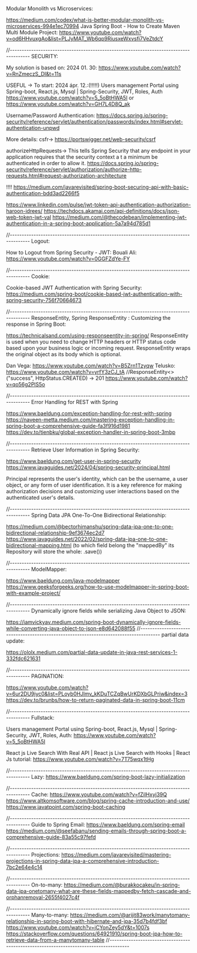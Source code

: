 Modular Monolith vs Microservices:

https://medium.com/codex/what-is-better-modular-monolith-vs-microservices-994e1ec70994
Java Spring Boot - How to Create Maven Multi Module Project:
https://www.youtube.com/watch?v=od6HHvuxgAo&list=PLJyMAT_Wb6qp9RiusxeWxvsfi7VeZtdcY

//--------------------------------------------------------------------------------------
SECURITY:

My solution is based on: 2024 01. 30:
https://www.youtube.com/watch?v=RnZmeczS_DI&t=11s

USEFUL -> To start:
2024 ápr. 12.:(!!!!!)
Users management Portal using Spring-boot, React.js, Mysql | Spring-Security, JWT, Roles, Auth
https://www.youtube.com/watch?v=5_5oBtHWA5I or
https://www.youtube.com/watch?v=GH7L4D8Q_ak

Username/Password Authentication:
https://docs.spring.io/spring-security/reference/servlet/authentication/passwords/index.html#servlet-authentication-unpwd


More details: 
csfr->
https://portswigger.net/web-security/csrf

authorizeHttpRequests->
This tells Spring Security that any endpoint in your application requires that the security context a
t a minimum be authenticated in order to allow it.
https://docs.spring.io/spring-security/reference/servlet/authorization/authorize-http-requests.html#request-authorization-architecture

!!!! https://medium.com/javarevisited/spring-boot-securing-api-with-basic-authentication-bdd3ad2266f5

https://www.linkedin.com/pulse/jwt-token-api-authentication-authorization-haroon-idrees/
https://techdocs.akamai.com/api-definitions/docs/json-web-token-jwt-val
https://medium.com/@thecodebean/implementing-jwt-authentication-in-a-spring-boot-application-5a7a94d785d1

//--------------------------------------------------------------------------------------
Logout:

How to Logout from Spring Security - JWT:
Bouali Ali: https://www.youtube.com/watch?v=0GGFZdYe-FY

//--------------------------------------------------------------------------------------
Cookie: 

Cookie-based JWT Authentication with Spring Security:
https://medium.com/spring-boot/cookie-based-jwt-authentication-with-spring-security-756f70664673

//--------------------------------------------------------------------------------------
ResponseEntity, Spring ResponseEntity : Customizing the response in Spring Boot:

https://technicalsand.com/using-responseentity-in-spring/
ResponseEntity is used when you need to change HTTP headers or HTTP status code based upon your business logic or incoming request. 
ResponseEntity wraps the original object as its body which is optional. 

Dan Vega: https://www.youtube.com/watch?v=B5Zrn1Tzyqw
Telusko: https://www.youtube.com/watch?v=yrfY3zCJ_tA //ResponseEntity<>("success", HttpStatus.CREATED) -> 201
https://www.youtube.com/watch?v=qo56g2PlS5o

//--------------------------------------------------------------------------------------
Error Handling for REST with Spring

https://www.baeldung.com/exception-handling-for-rest-with-spring
https://naveen-metta.medium.com/mastering-exception-handling-in-spring-boot-a-comprehensive-guide-fa3f916d1981
https://dev.to/tienbku/global-exception-handler-in-spring-boot-3mbp

//--------------------------------------------------------------------------------------
Retrieve User Information in Spring Security:

https://www.baeldung.com/get-user-in-spring-security
https://www.javaguides.net/2024/04/spring-security-principal.html

Principal represents the user's identity, which can be the username, a user object, or any form of user identification. 
It is a key reference for making authorization decisions and customizing user interactions based on the authenticated user's details.

//--------------------------------------------------------------------------------------
Spring Data JPA One-To-One Bidirectional Relationship:

https://medium.com/@bectorhimanshu/spring-data-jpa-one-to-one-bidirectional-relationship-9ef3674ec2d7
https://www.javaguides.net/2022/02/spring-data-jpa-one-to-one-bidirectional-mapping.html
(to which field belong the "mappedBy" its Repository will store the whole: .save())

//--------------------------------------------------------------------------------------
ModelMapper:

https://www.baeldung.com/java-modelmapper
https://www.geeksforgeeks.org/how-to-use-modelmapper-in-spring-boot-with-example-project/

//--------------------------------------------------------------------------------------
Dynamically ignore fields while serializing Java Object to JSON:

https://iamvickyav.medium.com/spring-boot-dynamically-ignore-fields-while-converting-java-object-to-json-e8d642088f55
//--------------------------------------------------------------------------------------
partial data update:

https://ololx.medium.com/partial-data-update-in-java-rest-services-1-332fdc621631

//--------------------------------------------------------------------------------------
PAGINATION:

https://www.youtube.com/watch?v=6ur2DU9jyc0&list=PLoyb0HJlmv_kKDuTCZqBwUrKDXbGLPriw&index=3
https://dev.to/brunbs/how-to-return-paginated-data-in-spring-boot-11cm

//--------------------------------------------------------------------------------------
Fullstack:

Users management Portal using Spring-boot, React.js, Mysql | Spring-Security, JWT, Roles, Auth:
https://www.youtube.com/watch?v=5_5oBtHWA5I

React js Live Search With Real API | React js Live Search with Hooks | React Js tutorial:
https://www.youtube.com/watch?v=7T75wqx1tHg

//--------------------------------------------------------------------------------------
Lazy:
https://www.baeldung.com/spring-boot-lazy-initialization

//--------------------------------------------------------------------------------------
Cache:
https://www.youtube.com/watch?v=fZilHxyj39Q
https://www.altkomsoftware.com/blog/spring-cache-introduction-and-use/
https://www.javatpoint.com/spring-boot-caching

//--------------------------------------------------------------------------------------
Guide to Spring Email:
https://www.baeldung.com/spring-email
https://medium.com/@seefabanu/sending-emails-through-spring-boot-a-comprehensive-guide-83a55c97fefd

//--------------------------------------------------------------------------------------
Projections:
https://medium.com/javarevisited/mastering-projections-in-spring-data-jpa-a-comprehensive-introduction-7bc2e64e4c14

//--------------------------------------------------------------------------------------
On-to-many:
https://medium.com/@burakkocakeu/in-spring-data-jpa-onetomany-what-are-these-fields-mappedby-fetch-cascade-and-orphanremoval-2655f4027c4f

//--------------------------------------------------------------------------------------
Many-to-many:
https://medium.com/@arijit83work/manytomany-relationship-in-spring-boot-with-hibernate-and-jpa-35d7b4fdf3bf
https://www.youtube.com/watch?v=jCYonZey5dY&t=1007s
https://stackoverflow.com/questions/64921910/spring-boot-jpa-how-to-retrieve-data-from-a-manytomany-table
//--------------------------------------------------------------------------------------